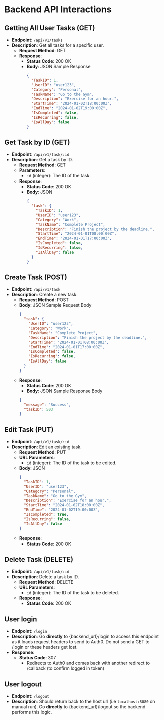 # Backend API Interactions

## Getting All User Tasks (GET)

- **Endpoint**: `/api/v1/tasks`
- **Description**: Get all tasks for a specific user.
  - **Request Method**: GET
  - **Response**:
    - **Status Code**: 200 OK
    - **Body**: JSON Sample Response
      ```json
      {
        "TaskID": 1,
        "UserID": "user123",
        "Category": "Personal",
        "TaskName": "Go to the Gym",
        "Description": "Exercise for an hour.",
        "StartTime": "2024-01-02T18:00:00Z",
        "EndTime": "2024-01-02T19:00:00Z",
        "IsCompleted": false,
        "IsRecurring": false,
        "IsAllDay": false
      }
      ```

## Get Task by ID (GET)

- **Endpoint**: `/api/v1/task/:id`
- **Description**: Get a task by ID.
  - **Request Method**: GET
  - **Parameters**: 
    - `id` (integer): The ID of the task.
  - **Response**:
    - **Status Code**: 200 OK
    - **Body**: JSON
      ```json
      {
        "task": {
          "TaskID": 1,
          "UserID": "user123",
          "Category": "Work",
          "TaskName": "Complete Project",
          "Description": "Finish the project by the deadline.",
          "StartTime": "2024-01-01T08:00:00Z",
          "EndTime": "2024-01-01T17:00:00Z",
          "IsCompleted": false,
          "IsRecurring": false,
          "IsAllDay": false
        }
      }
      ```

## Create Task (POST)

- **Endpoint**: `/api/v1/task`
- **Description**: Create a new task.
  - **Request Method**: POST
  - **Body**: JSON Sample Request Body
    ```json
    {
      "task": {
        "UserID": "user123",
        "Category": "Work",
        "TaskName": "Complete Project",
        "Description": "Finish the project by the deadline.",
        "StartTime": "2024-01-01T08:00:00Z",
        "EndTime": "2024-01-01T17:00:00Z",
        "IsCompleted": false,
        "IsRecurring": false,
        "IsAllDay": false
      }
    }
    ```
  - **Response**:
    - **Status Code**: 200 OK
    - **Body**: JSON Sample Response Body
    ```json
    {
      "message": "Success",
      "taskID": 503
    }
    ```

## Edit Task (PUT)

- **Endpoint**: `/api/v1/task/:id`
- **Description**: Edit an existing task.
  - **Request Method**: PUT
  - **URL Parameters**: 
    - `id` (integer): The ID of the task to be edited.
  - **Body**: JSON
    ```json
    {
      "TaskID": 1,
      "UserID": "user123",
      "Category": "Personal",
      "TaskName": "Go to the Gym",
      "Description": "Exercise for an hour.",
      "StartTime": "2024-01-02T18:00:00Z",
      "EndTime": "2024-01-02T19:00:00Z",
      "IsCompleted": true,
      "IsRecurring": false,
      "IsAllDay": false
    }
    ```
  - **Response**:
    - **Status Code**: 200 OK

## Delete Task (DELETE)

- **Endpoint**: `/api/v1/task/:id`
- **Description**: Delete a task by ID.
  - **Request Method**: DELETE
  - **URL Parameters**: 
    - `id` (integer): The ID of the task to be deleted.
  - **Response**:
    - **Status Code**: 200 OK

## User login
- **Endpoint**: `/login`
- **Description**: Go **directly** to {backend_url}/login to access this endpoint as it loads request headers to send to Auth0. Do not send a GET to /login or these headers get lost.
- **Response**:
  - **Status Code**: 307
    - Redirects to Auth0 and comes back with another redirect to /callback (to confirm logged in token)

## User logout
- **Endpoint**: `/logout`
- **Description**: Should return back to the host url (i.e `localhost:8080` on manual run). Go **directly** to {backend_url}/logout so the backend performs this logic.

